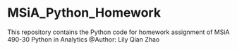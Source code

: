 # MSiA_Python_Homework
This repository contains the Python code for homework assignment of MSiA 490-30 Python in Analytics
@Author: Lily Qian Zhao
